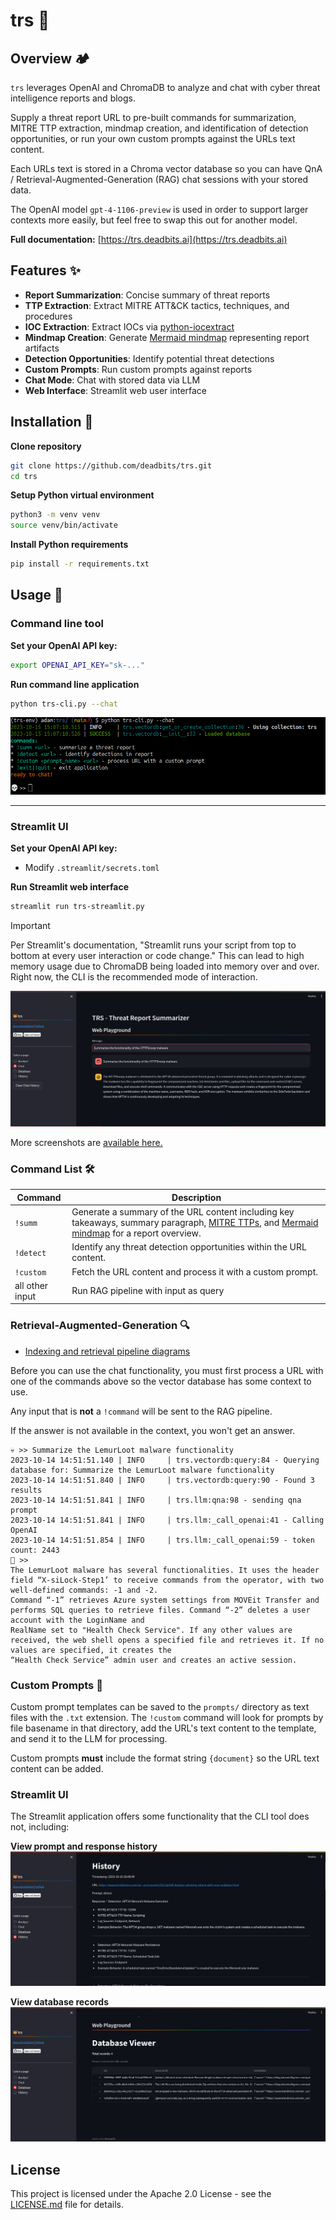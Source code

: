 # trs 🔭

## Overview 🏕️
`trs` leverages OpenAI and ChromaDB to analyze and chat with cyber threat intelligence reports and blogs. 

Supply a threat report URL to pre-built commands for summarization, MITRE TTP extraction, mindmap creation, and identification of detection opportunities, or run your own custom prompts against the URLs text content.

Each URLs text is stored in a Chroma vector database so you can have QnA / Retrieval-Augmented-Generation (RAG) chat sessions with your stored data.

The OpenAI model `gpt-4-1106-preview` is used in order to support larger contexts more easily, but feel free to swap this out for another model.

**Full documentation:** [https://trs.deadbits.ai](https://trs.deadbits.ai)

## Features ✨
- **Report Summarization**: Concise summary of threat reports
- **TTP Extraction**: Extract MITRE ATT&CK tactics, techniques, and procedures
- **IOC Extraction**: Extract IOCs via [python-iocextract](https://github.com/InQuest/iocextract)
- **Mindmap Creation**: Generate [Mermaid mindmap](https://mermaid.live/) representing report artifacts
- **Detection Opportunities**: Identify potential threat detections 
- **Custom Prompts**: Run custom prompts against reports
- **Chat Mode**: Chat with stored data via LLM
- **Web Interface**: Streamlit web user interface

## Installation 🧰
**Clone repository**
```bash
git clone https://github.com/deadbits/trs.git
cd trs
```

**Setup Python virtual environment**
```bash
python3 -m venv venv
source venv/bin/activate
```

**Install Python requirements**
```bash
pip install -r requirements.txt
```

## Usage 💬

### Command line tool
**Set your OpenAI API key:**
```bash
export OPENAI_API_KEY="sk-..."
```

**Run command line application**
```bash
python trs-cli.py --chat
```

![trs-cli](screenshots/cli.png)

***

### Streamlit UI

**Set your OpenAI API key:**
* Modify `.streamlit/secrets.toml`

**Run Streamlit web interface**
```bash
streamlit run trs-streamlit.py
```

> [!IMPORTANT]
> Per Streamlit's documentation, "Streamlit runs your script from top to bottom at every user interaction or code change."
> This can lead to high memory usage due to ChromaDB being loaded into memory over and over. Right now, the CLI is the recommended mode of interaction. 

![trs-streamlit](screenshots/streamlit-chat.png)

More screenshots are [available here.](https://trs.deadbits.ai/overview/screenshots)

### Command List 🛠️ 

| Command  | Description |
|----------|-------------|
| `!summ`  | Generate a summary of the URL content including key takeaways, summary paragraph, [MITRE TTPs](https://attack.mitre.org), and [Mermaid mindmap](https://mermaid.live/) for a report overview.|
| `!detect`| Identify any threat detection opportunities within the URL content. |
| `!custom`| Fetch the URL content and process it with a custom prompt.|
| all other input | Run RAG pipeline with input as query | 

### Retrieval-Augmented-Generation 🔍
* [Indexing and retrieval pipeline diagrams](https://trs.deadbits.ai/overview/diagrams)

Before you can use the chat functionality, you must first process a URL with one of the commands above so the vector database has some context to use.

Any input that is **not** a `!command` will be sent to the RAG pipeline.

If the answer is not available in the context, you won't get an answer.

```
💀 >> Summarize the LemurLoot malware functionality        
2023-10-14 14:51:51.140 | INFO     | trs.vectordb:query:84 - Querying database for: Summarize the LemurLoot malware functionality
2023-10-14 14:51:51.840 | INFO     | trs.vectordb:query:90 - Found 3 results
2023-10-14 14:51:51.841 | INFO     | trs.llm:qna:98 - sending qna prompt
2023-10-14 14:51:51.841 | INFO     | trs.llm:_call_openai:41 - Calling OpenAI
2023-10-14 14:51:51.854 | INFO     | trs.llm:_call_openai:59 - token count: 2443
🤖 >>
The LemurLoot malware has several functionalities. It uses the header field “X-siLock-Step1’ to receive commands from the operator, with two well-defined commands: -1 and -2.  
Command “-1” retrieves Azure system settings from MOVEit Transfer and performs SQL queries to retrieve files. Command “-2” deletes a user account with the LoginName and        
RealName set to "Health Check Service". If any other values are received, the web shell opens a specified file and retrieves it. If no values are specified, it creates the     
“Health Check Service” admin user and creates an active session.
```

### Custom Prompts 📝
Custom prompt templates can be saved to the `prompts/` directory as text files with the `.txt` extension. The `!custom` command will look for prompts by file basename in that directory, add the URL's text content to the template, and send it to the LLM for processing.

Custom prompts **must** include the format string `{document}` so the URL text content can be added.

### Streamlit UI
The Streamlit application offers some functionality that the CLI tool does not, including:

**View prompt and response history**
![streamlit-hist](screenshots/streamlit-hist.png)

**View database records**
![streamlit-db](screenshots/streamlit-db.png)


## License
This project is licensed under the Apache 2.0 License - see the [LICENSE.md](LICENSE.md) file for details.
